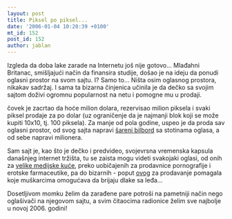 ```yaml
---
layout: post
title: Piksel po piksel...
date: '2006-01-04 10:20:39 +0100'
mt_id: 152
post_id: 152
author: jablan
---
```

Izgleda da doba lake zarade na Internetu još nije gotovo... Mlađahni Britanac, smišljajući način da finansira studije, došao je na ideju da ponudi oglasni prostor na svom sajtu. I? Samo to... Ništa osim oglasnog prostora, nikakav sadržaj. I sama ta bizarna činjenica učinila je da dečko sa svojim sajtom doživi ogromnu popularnost na netu i pomogne mu u prodaji.

čovek je zacrtao da hoće milion dolara, rezervisao milion piksela i svaki piksel prodaje za po dolar (uz ograničenje da je najmanji blok koji se može kupiti 10x10, tj. 100 piksela). Za manje od pola godine, uspeo je da proda sav oglasni prostor, od svog sajta napravi [šareni bilbord](http://www.milliondollarhomepage.com/) sa stotinama oglasa, a od sebe napravi milionera.

Sam sajt je, kao što je dečko i predvideo, svojevrsna vremenska kapsula današnjeg internet tržišta, tu se zaista mogu videti svakojaki oglasi, od onih za [velike medijske kuće](http://www.timesonline.co.uk), preko uobičajenih za prodavnice pornografije i erotske farmaceutike, pa do bizarnih - poput [ovog](http://www.razorba.com/default.asp) za prodavanje pomagala koje muškarcima omogućava da brijaju dlake sa leđa...

Dosetljivom momku želim da zarađene pare potroši na pametniji način nego oglašivači na njegovom sajtu, a svim čitaocima radionice želim sve najbolje u novoj 2006. godini!

